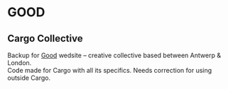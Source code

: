 # GOOD

## Cargo Collective
Backup for [Good](https://thisisgoodbe.cargo.site/) wedsite – creative collective based between Antwerp & London.
<br>
Code made for Cargo with all its specifics. Needs correction for using outside Cargo.
